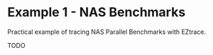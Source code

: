 # Example 1 - NAS Benchmarks

Practical example of tracing NAS Parallel Benchmarks with EZtrace.

TODO
